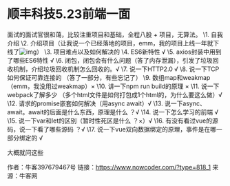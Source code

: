 # 顺丰科技5.23前端一面

面试的面试官很和蔼，比较注重项目和基础，全程八股 + 项目，无算法。
\1. 自我介绍
\2. 介绍项目（让我说一个已经落地的项目，emm，我的项目上线一年就下线了![img](D:/%E6%96%87%E4%BB%B6/typora%E5%9B%BE%E7%89%87/A06BE39BE3905BBC75BFCB5B4FA29649.png)）
\3. 项目难点以及如何解决的
\4. ES6新特性 √
\5. axios封装中用到了哪些ES6特性 √
\6. 闭包，闭包会有什么问题（答了内存泄漏），引发了垃圾回收机制，介绍垃圾回收机制怎么回收的。√
\7. 说一下HTTP2.0 √
\8. 说一下TCP如何保证可靠连接的 （答了一部分，有些忘记了）
\9. 数组map和weakmap（emm，我没用过weakmap）×
\10. 讲一下npm run build的原理 ×
\11. 说一下webpack了解多少 （多个html文件是如何打包成1个html的，为什么要这么做）√
\12. 请求的promise嵌套如何解决（用async await）√
\13. 说一下async、await。await的后面是什么东西，原理是什么 ？√
\14. 说一下怎么学习的前端 √
\15. 说一下var和let的区别（暂时性死区是什么 ？×）√
\16. 有没有看过vue的源码，说一下看了哪些源码 ？√
\17. 说一下vue双向数据绑定的原理，事件是在哪一部分绑定的 √

大概就问这些



作者：牛客397679467号
链接：https://www.nowcoder.com/?type=818_1
来源：牛客网